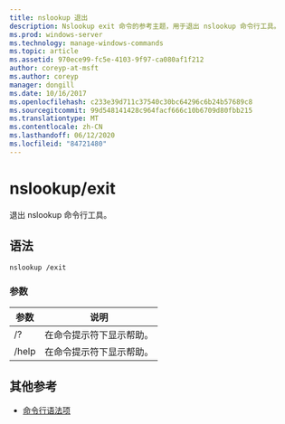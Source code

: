 ```yaml
---
title: nslookup 退出
description: Nslookup exit 命令的参考主题，用于退出 nslookup 命令行工具。
ms.prod: windows-server
ms.technology: manage-windows-commands
ms.topic: article
ms.assetid: 970ece99-fc5e-4103-9f97-ca080af1f212
author: coreyp-at-msft
ms.author: coreyp
manager: dongill
ms.date: 10/16/2017
ms.openlocfilehash: c233e39d711c37540c30bc64296c6b24b57689c8
ms.sourcegitcommit: 99d548141428c964facf666c10b6709d80fbb215
ms.translationtype: MT
ms.contentlocale: zh-CN
ms.lasthandoff: 06/12/2020
ms.locfileid: "84721480"
---
```

# <a name="nslookup-exit"></a>nslookup/exit

退出 nslookup 命令行工具。

## <a name="syntax"></a>语法

```
nslookup /exit
```

### <a name="parameters"></a>参数

| 参数 | 说明 |
| --------- | ----------- |
| /? | 在命令提示符下显示帮助。 |
| /help | 在命令提示符下显示帮助。 |

## <a name="additional-references"></a>其他参考

- [命令行语法项](command-line-syntax-key.md)
